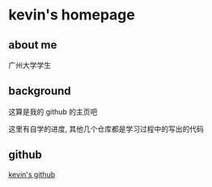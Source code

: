 # kevin's homepage

## about me

广州大学学生

## background

这算是我的 github 的主页吧

这里有自学的进度, 其他几个仓库都是学习过程中的写出的代码

## github

[kevin's github](github.com/kevin-keivn)
